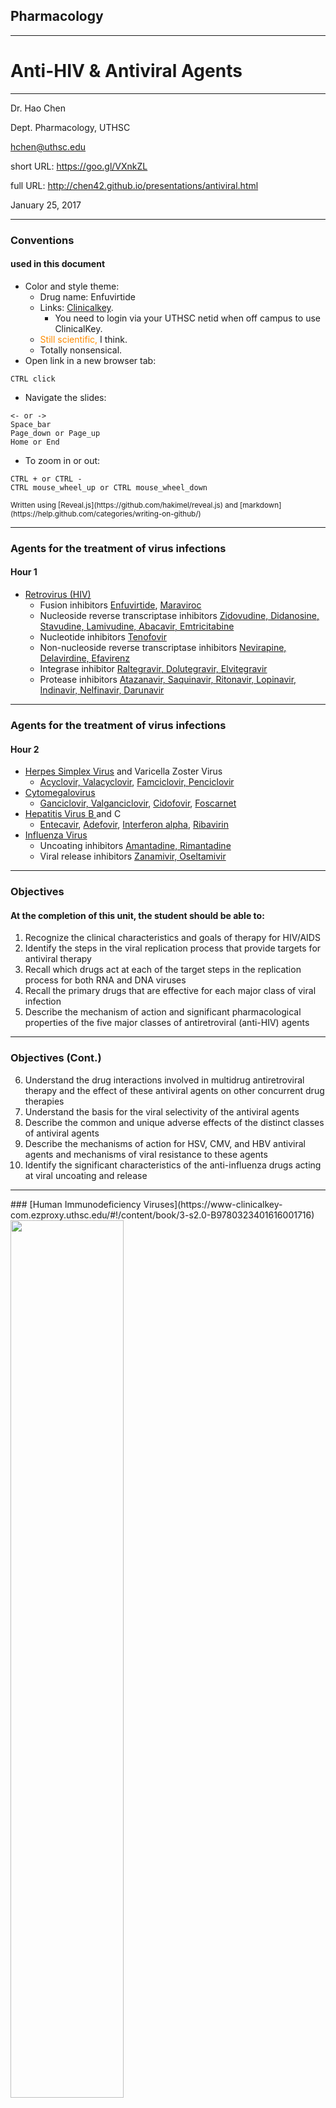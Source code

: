 ## Pharmacology 
----
# Anti-HIV & Antiviral Agents
----

Dr. Hao Chen 

Dept. Pharmacology, UTHSC

hchen@uthsc.edu

short URL: https://goo.gl/VXnkZL

full URL: http://chen42.github.io/presentations/antiviral.html

January 25, 2017

---

### Conventions 
#### used in this document 


* Color and style theme: 
	* Drug name: <span id="drug"> Enfuvirtide</span>
	* Links: [Clinicalkey](https://www-clinicalkey-com.ezproxy.uthsc.edu/#!/). 
		* You need to login via your UTHSC netid when off campus to use ClinicalKey. 
	* <font color="darkorange">Still scientific,</font> I think. 	
	* <span id="mem">Totally nonsensical.</span>
* Open link in a new browser tab:
```
CTRL click
```
* Navigate the slides:
```
<- or -> 
Space_bar 
Page_down or Page_up 
Home or End
```
* To zoom in or out:
``` 
CTRL + or CTRL -
CTRL mouse_wheel_up or CTRL mouse_wheel_down 
```

<small>
Written using [Reveal.js](https://github.com/hakimel/reveal.js) and [markdown](https://help.github.com/categories/writing-on-github/)
</small>


---
### Agents for the treatment of virus infections 
#### Hour 1 
* <a href="#/hiv">Retrovirus (HIV)</a>
	* Fusion inhibitors <span id="drug">[Enfuvirtide](#/Enfuvirtide), [Maraviroc](#/Maraviroc)</span>
	* Nucleoside reverse transcriptase inhibitors <span id="drug">[Zidovudine, Didanosine, Stavudine, Lamivudine, Abacavir, Emtricitabine](#/nrti)</span>
	* Nucleotide inhibitors <span id="drug">[Tenofovir](#/Tenofovir)</span>
	* Non-nucleoside reverse transcriptase inhibitors <span id="drug">[Nevirapine, Delavirdine, Efavirenz](#/nnrti)</span>
	* Integrase inhibitor <span id="drug">[Raltegravir, Dolutegravir, Elvitegravir](#/Integrase) </span>
	* Protease inhibitors <span id="drug">[Atazanavir, Saquinavir, Ritonavir, Lopinavir, Indinavir, Nelfinavir, Darunavir](#/pi) </span> 


---
### Agents for the treatment of virus infections 
#### Hour 2 
* <a href="#/hsv">Herpes Simplex Virus</a> and Varicella Zoster Virus
	* <span id="drug">[Acyclovir, Valacyclovir](#/Acyclovir), [Famciclovir, Penciclovir](#/Penciclovir)</span>
* <a href="#/cmv">Cytomegalovirus</a>
	* <span id="drug">[Ganciclovir, Valganciclovir](#/Ganciclovir), [Cidofovir](#/Cidofovir), [Foscarnet](#/Foscarnet)</span>
* <a href="#/hbv">Hepatitis Virus B </a>and C
	* <span id="drug"> [Entecavir](#/Entecavir), [Adefovir](#/Adefovir), [Interferon alpha](#/Interferon), [Ribavirin](#/Ribavirin)</span>
* <a href="#/flu">Influenza Virus </a>
	* Uncoating inhibitors <span id="drug"> [Amantadine, Rimantadine](#/fluuncoating)</span>
	* Viral release inhibitors <span id="drug"> [Zanamivir, Oseltamivir](#/flurelease)</span>


---
### Objectives

#### At the completion of this unit, the student should be able to:
1. Recognize the clinical characteristics and goals of therapy for HIV/AIDS
2. Identify the steps in the viral replication process that provide targets for antiviral therapy
3. Recall which drugs act at each of the target steps in the replication process for both RNA and DNA viruses
4. Recall the primary drugs that are effective for each major class of viral infection
5. Describe the mechanism of action and significant pharmacological properties of the five major classes of antiretroviral (anti-HIV) agents


---
### Objectives (Cont.)

6. Understand the drug interactions involved in multidrug antiretroviral therapy and the effect of these antiviral agents on other concurrent drug therapies
7. Understand the basis for the viral selectivity of the antiviral agents
8. Describe the common and unique adverse effects of the distinct classes of antiviral agents
9. Describe the mechanisms of action for HSV, CMV, and HBV antiviral agents and mechanisms of viral resistance to these agents 
10. Identify the significant characteristics of the anti-influenza drugs acting at viral uncoating and release


---
<section id="hiv">
### [Human Immunodeficiency Viruses](https://www-clinicalkey-com.ezproxy.uthsc.edu/#!/content/book/3-s2.0-B9780323401616001716)
<img src="./images/antiviral/shutterstock_hiv.png" width=60%>

<div id="greyText">
single, positive strand RNA 
<br>
HIV-1 widely distributed, more pathogenic | HIV-2 restricted to Central and West africa
</div>
---

### [AIDS background](https://www-clinicalkey-com.ezproxy.uthsc.edu/#!/content/book/3-s2.0-B978044306752550003X)
<div id="left50">
1. **Primary infection.** About 90% of patients develop a flu-like illness, which coincides with [seroconversion](https://aidsinfo.nih.gov/education-materials/glossary/648/seroconversion), between 2 and 4 weeks post exposure. Symptoms include, fever, night sweats, sore throat, [lymphadenopathy](https://www-clinicalkey-com.ezproxy.uthsc.edu/#!/content/book/3-s2.0-B978070205035000014X?scrollTo=%23hl0001730), diarrhea. The illness is self-limiting.
<br>
2. **Asymptomatic phase.** Of variable duration, from 2 to 10 years. Patients are clinically well, but infectious.
<br>
3. **Acquired Immunodeficiency Syndrome (AIDS).** Features:
<ul><li>
	* Constitutional disease: 
	<ul><li>
	
		* fever, diarrhea, weight loss, skin rashes.
		</ul><li>
	* Immunodeficiency: 
	<ul><li>
		* increased susceptibility to [opportunistic infections](https://www-clinicalkey-com.ezproxy.uthsc.edu/#!/content/book/3-s2.0-B978141603618010044X?scrollTo=%23hl0002499)	
		</ul><li>
	* Neurological disease:
	<ul><li>
		* [dementia](https://www.ncbi.nlm.nih.gov/pubmed/24938216), [myelopathy](https://www-clinicalkey-com.ezproxy.uthsc.edu/#!/content/book/3-s2.0-B9780323287821004329?scrollTo=%23hl0000547), [peripheral neuropathy](https://www-clinicalkey-com.ezproxy.uthsc.edu/#!/content/book/3-s2.0-B9780323032759100121?scrollTo=%23hl0000789)	
		</ul><li>
	* Rare malignancies:
	<ul><li>
		* [Kaposi sarcoma](https://www.clinicalkey.com/#!/content/book/3-s2.0-B9780323401616001431?scrollTo=%23hl0000286), 
		[oral hairy leukoplakia](https://www.clinicalkey.com/#!/content/book/3-s2.0-B9781455750177003779?scrollTo=%23hl0000151), 
		or [lymphoma](https://www.clinicalkey.com/#!/content/book/3-s2.0-B9781455746965000117?scrollTo=%23hl0001298)	
		</ul></ul>
</div>

<div id="right50">
<img src="./images/antiviral/hiv_untreated.png" width=90%>
</div>

---
### Current [guideline](https://aidsinfo.nih.gov/guidelines/html/1/adult-and-adolescent-treatment-guidelines/0/)

for

#### The Initiation of Antiretroviral Therapy 

Last updated January 28, 2016

* Antiretroviral therapy (ART) is recommended for all HIV-infected individuals, regardless of CD4 T lymphocyte cell count, to reduce the morbidity and mortality associated with HIV infection (AI) and to
 prevent HIV transmission (AI).
* On a case-by-case basis, ART may be deferred because of clinical and/or psychosocial factors, but therapy should be initiated as soon as possible.

<small>Rating of Recommendations: A = Strong; B = Moderate; C = Optional </small>
<small>Rating of Evidence: I = Data from randomized controlled trials;</small>


[HAART - cART - ART](https://www.verywell.com/cart-hiv-combination-antiretroviral-therapy-48921)

---
### HIV Life Cycle 

<iframe width="600" height="400" src="https://www.youtube.com/embed/eS1GODinO8w" frameborder="0" allowfullscreen></iframe>


---
### [HIV Lifecycle](https://en.wikipedia.org/wiki/Discovery_and_development_of_HIV-protease_inhibitors#Life_cycle_of_HIV)
![](./images/antiviral/hiv_replication_narrow.png)
1. *Initiation*: attachment, penetration, uncoating
2. *Replication*: genome synthesis, RNA production, protein synthesis
3. *Release*: assembly, maturation, exit from cell
---

<section id="Enfuvirtide">
### <font color="darkorange">Fu</font>sion inhibitors
[En<font color="darkorange">fu</font>virtide (Fuzeon, T20)](https://www-clinicalkey-com.ezproxy.uthsc.edu/#!/content/drug_monograph/6-s2.0-2752)

<div id="left50"> 
**[Structure](https://www.drugbank.ca/drugs/DB00109)**
<Br>
	Enfuvir<font color="darkorange">tide</font> is a synthetic pep<font color="darkorange">tide</font> with 36 amino acids. 
<p>

**Mechanism of action** <br>
	Binds to [gp41](https://en.wikipedia.org/wiki/Gp41#Function) of the viral envelope; prevents conformational change and impedes the fusion of the viral and host cell membranes. 
</div>

<div id="right50">

![](./images/antiviral/coreceptor.jpg)

</div>	

<div id="full"> 

** Recommendations for use** <br>

Not part of 1st line ART (due to the self-injection method, injection site reaction, and high cost). Reserved as salvage therapy for treatment resistant patients. Prophylasis after occupational HIV exposure. 

</div>

---
### Enfuvirtide 
* [ADME](https://en.wikipedia.org/wiki/ADME)
	* Administered subcutaneously (synthetic peptide)
	* Bound to plasma protein
	* Metabolized by proteolytic hydrolysis
	* T&frac12; = 4 h 
* <a href="#/adverse">Adverse effect</a>
	* Injection-site pain or infection 
	* Pancreatitis
	* Hypersensitivity reaction (rash, fever, peripheral edema, acute respiratory distress, etc.) 
	* Initial report of increased bacterial pneumonia (but no longer significant after adjusting for monitoring duration)
* Resistance 
	* gp41 mutations may develop when drug is given at suboptimal doses as monotherapy; No cross-resistance with other HIV Agents
	* Ineffective for HIV-2


---

<section id="Maraviroc">
### Fusion inhibitors

[Maraviroc (<font color="orange">Sel</font>z<font color="darkred">entry</font>) ](https://www-clinicalkey-com.ezproxy.uthsc.edu/#!/content/drug_monograph/6-s2.0-3567)
<span id="mem">To selectively zap viral entry is a maraculous accompolishment</span>
 

<div id="right50">

![](./images/antiviral/coreceptor.jpg)

</div>	

<div id="left50">
**Mechanism of action** <br>

[Chemokine](https://www.ncbi.nlm.nih.gov/pubmed/7548618) receptor 5 antagonist<br>
Binds to CCR5 co-receptor<br>
Prevents virus from entering the host cell <br>
<p> 
**ADME** <br>
	Oral<br>
	Substrate for both [CYP3A4](https://en.wikipedia.org/wiki/CYP3A4#Function) and [P-glycoprotein](https://en.wikipedia.org/wiki/P-glycoprotein) <br>
	T&frac12;=14~18 h<br>
	Both urine and feces
</div>

---

### Maraviroc (Selzentry)
 
* Indication
	* Treatment of CCR5-tropic HIV-1 (not CXCR4)
	* Coreceptor (i.e. CCR5 vs CXCR4) tropism assay must be performed 
	* In combination for patients failing other antiretroviral drugs
* <a href="#/adverse">Adverse effects</a>
	* Rash
	* Elevated hepatic enzyme, hepatitis 
	* Systemic allergic reaction, cough, fever 
* Drug interactions
	* CYP3A inhibitors or inducers
		* Reduce dosage when <span id="drug"> ritonavir </span> or <span id="drug"> cobicistat </span> is coadministered 
		* Increase dosage with <span id="drug"> efavirenz </span> 

---
<section id="nrti">
### [Nucleoside Reverse Transcriptase Inhibitors (NRTIs)](https://www-clinicalkey-com.ezproxy.uthsc.edu/#!/content/book/3-s2.0-B9781455702824000435?scrollTo=%23hl0000874)

* NRTIs
	* <span id="drug">Zidovudine</span> (Retrovir, azidothymidine [ZVD], Apo-Zidovudine, Novo-AZT)
	* <span id="drug">Stavudine</span> (Zerit, D4T)
	* <span id="drug">Didanosine</span> (Videx, dideoxyinosine, ddI)
	* <span id="drug">Abacavir</span> (Ziagen, ABC)
	* <span id="drug">Lamivudine</span> (Epivir, 3TC)
	* <span id="drug">Emtricitabine</span> (Emtriva, FTC)

---
### mechanism of action - NRTIs 
<iframe width="560" height="315" src="https://www.youtube.com/embed/cC9kyoAo1ac?start=30&list=PLMO1589WRspykVPiy6SgKi3OPKbe9b0El" frameborder="0" allowfullscreen></iframe>

---
### Mechanisms of Action - NRTIs 
* Analogs of naturally occurring nucleosides
* Converted to their active triphosphate metabolites (i.e. a nucleotide) by host cell kinases
* Competitive inhibitor of viral reverse transcriptase
* Cause DNA chain termination 
* Also inhibit host cell DNA polymerase


---
### NRTIs

* [Zidovudine](https://www-clinicalkey-com.ezproxy.uthsc.edu/#!/content/drug_monograph/6-s2.0-653) (ZDV, AZT), [Stavudine](https://www-clinicalkey-com.ezproxy.uthsc.edu/#!/content/drug_monograph/6-s2.0-573) (d4t) 
	* Analogs of pyrimidine nucleoside (T) 
	* Phosphorylated to active triphosphate forms
	* Competes with deoxythymidine triphosphate for incorporation into DNA
* [Didanosine](https://www-clinicalkey-com.ezproxy.uthsc.edu/#!/content/drug_monograph/6-s2.0-186) (ddI) <span id="mem">adenosine</span>
	* Analog of purine nucleosides (A, G)
	* Active 2',3'-dideoxyadenosine 5'-triphosphate (ddATP) competes with cellular deoxyadenosine triphosphate for incorporation into viral DNA
* [Lamivudine ](https://www-clinicalkey-com.ezproxy.uthsc.edu/#!/content/drug_monograph/6-s2.0-339) (3TC), [Emtricitabine](https://www-clinicalkey-com.ezproxy.uthsc.edu/#!/content/drug_monograph/6-s2.0-2465) (FTC)
	* Analogs of pyrimidine nucleoside (C)
* [Abacavir](https://www-clinicalkey-com.ezproxy.uthsc.edu/#!/content/drug_monograph/6-s2.0-2332) (ABC)
	* Analog of purine nucleosides (G) 


---
### Nucleoside Reverse Transcriptase Inhibitors (NRTIs)
* Indications
	* First line treatment of HIV infection as components of ART 
	* Prevent acute infection of susceptible cells
	* Little effect on cells already infected by HIV
	* <span id="drug"> Zidovudine </span> 
		* Only NRTI shown to reduce perinatal HIV transmission
* Resistance
	* Drugs select for different mutations of the reverse transcriptase gene at the level of specific codons 


---
### Pharmacological Properties of NRTIs
* Good oral absorption
* Crosses blood-brain barrier
* Metabolism plays limited role in clearance 
* Excreted unchanged in urine, except:
	* <span id="drug"> Zidovudine </span> is metabolized to glucoronide
	* <span id="drug"> Abacavir </span> metabolized by alcohol dehydrogenase 
	[<span id="mem">Proof</span>](http://www.cellerdelcava.com/Usr/Productos/ImgFicha/49120120918105409.jpg)
	</span>
* <span id="drug"> Didanosine </span> is acid labile
	* Take 1/2 h before or 2 h after meals
	* Choose extended release formulation 
	* Others taken without regard to meals
	

---
<section id="nrtipk">
### Pharmacokinetics of NRTIs

| Parameter | Zidovudine | Lamivudine | Stavudine | Didanosine | Abacavir | Emtricitabine|
|---|---|---|---|---|---|---|
|Oral bioavailability, %| 60 | 80 | 80-90| 40 | > 70 | 75-93 | 
|Effect of meals on AUC| &darr; 24 (high fat) | &mdash; | &mdash; | &darr; 50% (acidity) | &mdash; | &mdash; | 
|Plasma t&frac12; emlim, h| 0.8-1.9 | 5-7 | 1.4 | 1.0 | 0.8-1.5| 10 | 
|Intracellular T&frac12;elim, triphosphate, h| 3-4 | 12 | 3.5 | 8-24 | 3 | 39| 
|Plasma protein binding, %| 20-38 | < 35 | < 5 | < 5 | 50 | < 4|
|Metabolism, %| 60-80 <br> glucuronidation | 20-30 | 80 | 50 <br>(purine metabolism) | > 80 | 9 oxidation <br> 4 glucuronidation|
|Renal excretion, %, parent drug| 15 | 70 | 40 | 20-50 | < 5 | 86|
||

AUC, area under plasma conc.-time curve; T&frac12;elim, half-life of elimination; &darr;, decrease; &mdash;, no effect 

---

### <a href="#/adverse">Adverse Effects</a> of NRTIs
* Common toxicities
	* Rash; Gastrointestinal distress
	* [Lactic acidosis](https://aidsinfo.nih.gov/education-materials/fact-sheets/22/68/hiv-and-lactic-acidosis), [hepatic steatosis](https://www.ncbi.nlm.nih.gov/pubmed/22760655) 
		* higher incidence with <span id="drug"> [stavudine or didanosine](https://www.ncbi.nlm.nih.gov/pubmed/17896969)
	* [Lipodystrophy](https://www.ncbi.nlm.nih.gov/PubMed/10509567): fat loss and/or buildup or both. 
		* Including central obesity, dorsocervical fat enlargement [(buffalo hump)](https://www.clinicalkey.com/#!/content/medline/2-s2.0-9525364), peripheral wasting, accumulation of facial fat, [lipomas](http://www.mayoclinic.org/diseases-conditions/lipoma/basics/definition/con-20024646), breast enlargement, [gynecomastia](http://www.mayoclinic.org/diseases-conditions/gynecomastia/home/ovc-20257576)
		* Most common with <span id="drug"> stavudine </span> and <span id="drug"> zidovudine </span> 

---

### <a href="#/adverse/">Adverse Effects </a>of NRTIs
 
* Unique toxicities
	* <span id="drug">Zidovudine</span>: bone marrow suppression; anemia, neutropenia; myopathy (mt DNA); 
	* <span id="drug">Didanosine</span>: pancreatitis, exacerbates peripheral neuropathy 
	* <span id="drug">Stavudine </span>: pancreatitis, exacerbates peripheral neuropathy
		* avoid co-administration with didanosine or zidovudine 
	* <span id="drug">Abacavir</span>: hypersensitivity reaction due to genetic predisposition (multi-organ autoimmune response, potentially life threatening) 
		* HLA-B\*5701	screening before starting therapy [NEJM](http://www.nejm.org/doi/full/10.1056/NEJMoa0706135#t=article) <span id="mem"> what does the A-B stands for? AB-cacavir</span> 
	* <span id="drug"> Emtricitabine </span>: psychiatric reactions, depression, dizziness, insomnia <span id="mem"> EmtriPSYtabine</span>



---

### Drug Interactions of NRTIs
 
* <span id="drug"> Zidovudine </span> 
	* Avoid co-administration bone marrow suppressive drugs
		* <span id="drug">Ganciclovir, interferon alpha, dapsone, flucytosine, vincristine, vinblastine</span>
	* Antagonism with <span id="drug">Stavudine</span> [PubMed](https://www.ncbi.nlm.nih.gov/pubmed/10882616)
* <span id="drug"> Didanosine </span>
	* Some drugs can augment the neuropathy and pancreatitis 
		* <span id="drug">Ethambutol, isoniazid, vincristine, cis-platin </span>
		* <span id="drug">Stavudine </span>
	* Avoid use of <span id="drug"> didanosine </span> with <span id="drug"> stavudine / tenofovir </span> due to an increased toxicity risk and higher rates of early [virologic failure](https://aidsinfo.nih.gov/education-materials/glossary/879/virologic-failure) | [details](https://aidsinfo.nih.gov/guidelines/html/1/adult-and-adolescent-arv-guidelines/15/virologic-failure)
	* <span id="drug">Ganciclovir </span> increases plasma concentration; monitor for toxicity 
	* <span id="drug">Methadone </span> decreases plasma levels by ~60%; dosage adjustment needed

Note: Z does not like S

---

### Drug Interactions of NRTIs

* <span id="drug"> Stavudine </span> 
	* Augment the neuropathy and pancreatitis with <span id="drug"> didanosine, Bortezomib </span>(myeloma), <span id="drug"> Zalcitabine </span> 
	* <span id="drug"> Zidovudine </span> inhibits the phosphorylation of <span id="drug"> stavudine </span> . For women receiving a stavudine-containing regimen, discontinue stavudine during labor while intravenous zidovudine is being administered.
* <span id="drug"> Abacavir </span> 
	* Ethanol significantly increases plasma levels (alcohol dehydrogenase)
	

---

### NRTIs in brief

* Indications 
	* First line treatment of HIV as part of ART
* Mechanism of action 
	* Inhibit viral reverse transcriptase
* Resistance 
	* Mutations in reverse transcriptase gene
* ADME 
	* Well absorbed by the GI tract; good oral bioavailability
	* Excreted unchanged by the kidney; except
		* <span id="drug"> zidovudine </span> (metabolized into glucoronide)
		* <span id="drug"> Abacavir </span> (metabolized by alcohol dehydrogenase)

---

### NRTIs in brief
* Adverse effects
	* All cause GI distress
	* Lactic acidosis with hepatic steatosis due to mitochondrial toxicity 
* Drug-Drug interactions
	* Can be severe due to synergistic effects on myelosuppression and peripheral neuropathy

---
<section id="Tenofovir">
### Nucleo<font color="darkorange">t</font>ide Reverse Transcriptase Inhibitor

[Teno<font color="darkorange">fovir</font> disoproxil (Viread)](https://www-clinicalkey-com.ezproxy.uthsc.edu/#!/content/drug_monograph/6-s2.0-2477)


* Properties
	* <span id="drug"> Tenofovir disoproxil </span> is a prodrug. It is hydrolyzed to release tenofovir
	* Tenofovir is an analogue of adenosine- <font color="darkorange">5'-monophosphate </font>
	* Requires two intracellular phosphorylation steps for activation
	* Weak inhibitor of mammalian DNA and mt polymerase
	* Included in many <a href="#/recommend"> first-line ART regimens</a>
	* Also indicated for hepatitis B 
* Mechanism of action
	* Inhibits viral reverse transcriptase by chain termination
* Resistance
	* Does not tend to select new mutations [PubMed](https://www.ncbi.nlm.nih.gov/pubmed/23027713)
	* Cross resistance with preexisting <span id="drug"> zidovudine </span> associated mutations
	* Not effected by <span id="drug"> lamivudine-abacavir </span> associated mutations

---
### Tenofovir

* Administration
	* Once daily dosing
	* Increased bioavailability taken with a high fat meal
* Metabolism
	* Substrate of P-glycoprotein 
	* Not substrate for P450
	* T&frac12; = 17 h 
* <a href="#/adverse">Adverse effect </a>
	* Most commonly in clinical trials: nausea, vomiting, diarrhea, [flatulence](https://www-clinicalkey-com.ezproxy.uthsc.edu/#!/content/book/3-s2.0-B9781455770052000676?scrollTo=%23hl0000349), abdominal pain, dyspepsia, and anorexia with weight loss
	* Increases <span id="drug"> didanosine </span> concentration: pancreatitis and neuropathy
	* CNS: depression, anxiety, headache
	* Hepatotoxicity: elevated hepatic enzymes 
	* Exacerbates renal impairment 


---
### tenofovir disoproxil and emtricitabine
#### (Truvada)

* Better than Abacavir-Lamivudine for initial therapy 
	* Extending time to virologic failure and first adverse event 
	* [NEJM Dec 3 2009](https://www.ncbi.nlm.nih.gov/pubmed/?term=19952143)
* Effective as antiretroviral chemoprophylaxis before exposure
	* [NEJM Dec 30 2010](https://www.ncbi.nlm.nih.gov/pubmed/21091279)
* <a href="#/recommend">Recommended for treatment naive patients</a>
---
<section id="nnrti">
### Non Nucleoside Reverse Transcriptase Inhibitors (NNRTIs)

[Delavirdine (Rescriptor)](https://www.clinicalkey.com/#!/content/drug_monograph/6-s2.0-700)
 || [Nevirapine (Viramune)](https://www.clinicalkey.com/#!/content/drug_monograph/6-s2.0-432)
|| [Efavirenz (Sustiva)](https://www.clinicalkey.com/#!/content/drug_monograph/6-s2.0-2244)

* Indications
	* HIV-1 infections
		* Do not have significant activity against HIV-2
* Mechanism of action
	* Bind directly to a hydrophobic pocket of the reverse transcriptase 
	* Induce conformational change in active site and block enzyme activity
	* Do not require intracellular phosphorylation for activity
* Resistance
	* Resistant HIV emerges rapidly when used as monotherapy.
	* Each drug selects for different mutations of the RT gene at the level of specific codons. 

---

### NNRTIs

<iframe width="560" height="315" src="https://www.youtube.com/embed/RUUyd5bE9vQ?start=93&stop=150" frameborder="0" allowfullscreen></iframe>

---

### NNRTIs

* ADME
	* Excellent oral absorption.
	* Highly bound to plasma proteins.
	* Metabolized by the cytochrome P-450 system
		* Drug interactions are significant
	* Excreted through the urines as glucuronide conjugates. 
	* <span id="drug"> Delavirdine </span>: CYP3A4 inhibitor
		* Increases PIs, rifabutin, clarithromycin, methadone and ethinyl estradiol plasma levels
	* <span id="drug"> Efavirenz </span> and <span id="drug"> Nevirapine </span>: CYP3A4 inducer
		* Reduces PIs, rifabutin, clarithromycin, methadone and ethinyl estradiol plasma levels

---

### NNRTIs Pharmacokinetics

|Parameter| DELAVIRDINE | NEVIRAPINE\* | EFAVIRENZ\*| 
|---|---|---|---|
|Oral bioavailability, % | 85 | 90 | 50 | 
|Plasma T&frac12; elim h | 2-11 | 25-30 | 40-50|
|Plasma protein binding, % | 98 | 60 | 99| 
|Metabolism | Hepatic | Hepatic | Hepatic | 
|Renal excretion, parent drug, % | < 3 | < 3 | < 3|
|Autoinduction of metabolism | No | Yes | Yes |
|CYP3A modulation | Inhibitor | Inducer | Inducer 
||
\* values after multible doses. T&frac12; elim, half-life of elimination 


---
### <a href="#/adverse">Adverse effects</a> of NNRTIs

* Common toxicities
	* Maculopapular rashes in the trunk and extremities
* Unique toxicities 
	* <span id="drug"> Nevirapine </span> 
		* Fever, fatigue, headache, drowsiness, nausea
		* Hepatotoxicity 	
			* elevated liver enzymes 
			* fulminant cholestatic hepatitis, hepatic necrosis, and hepatic failure
	* <span id="drug"> Efavirenz </span> 
		* Penetrate the blood brain barrier 
		* Neuropsychiatric (headache, dizziness, abnormal dreams, psychosis, suicidal ideation)
		* Teratogenic in nonhuman primates ([Pregnancy Category D](https://en.wikipedia.org/wiki/Pregnancy_category))
		* Hepatotoxicity 
 
---
### NNRTIs in brief

* Indications
	* Treatment of HIV infection as part of combination therapy
	* Not effective against HIV-2
* Mechanism of action 
	* Inhibit viral reverse transcriptase
* Resistance
	* Mutations in viral reverse transcriptase
* ADME
	* Well absorbed by the GI tract
	* Good oral bioavailability
	* Metabolized in the liver 	
	* Excreted in the urine as glucoronidated metabolites
* Adverse effects
	* All NNRTIs cause rash

---
<section id="Integrase">
### In<font color="darkorange">te</font>grase Inhibitor

[Ral<font color="darkorange">te</font>gravir (Isentress)](https://www-clinicalkey-com.ezproxy.uthsc.edu/#!/content/drug_monograph/6-s2.0-3572) || [Dolu<font color="darkorange">te</font>gravir (Tivicay)](https://www-clinicalkey-com.ezproxy.uthsc.edu/#!/content/drug_monograph/6-s2.0-3823) || [Elvi<font color="darkorange">te</font>gravir (Vitekta)](https://www-clinicalkey-com.ezproxy.uthsc.edu/#!/content/drug_monograph/6-s2.0-3928)

<div id="right20">
![](./images/antiviral/hiv_integration.png)
</div>
<div id="left80">
**Mechanism of action**<br>
	Inhibits HIV-1 integrase enzyme <br>
	Prevents insertion of viral DNA into host genome <p>
**ADME**<br>
	Oral <br>
	Glucuronidation and by CYP3A<br>
	<span id="drug"> Elvitegravir </span> is mainly metabolized by CYP3A4 <br>
	Eliminated in both feces and urine <p>
**Resistance**<br>
	<span id="drug"> Dolutegravir </span> has less resistance overlap with <span id="drug"> Raltegravir </span> than does <span id="drug"> elvitegravir </span> . 
</div>
---
### Integrase Inhibitor 

* Indication
	* <a href="#/recommend">Recommended</a> for naive patients as part of combination ART 
* Adverse effects
	* Diarrhea, nausea, headache, and fever
	* Hypersensitivity to <span id="drug"> Dolutegravir </span> include serious rash, blisters/peeling of skin, hepatitis, facial edema, angioedema, difficulty breathing, or eosinophilia.
* Drug interactions
	* Not inducer, inhibitor or substrate of CYP3A4 (exeption: <span id="drug"> Elvitegravir </span> )
	* Metabolized by UDP glucuronosyltransferase (UGT)
	* <span id="drug"> Rifampin </span> (antibiotic) induces UGT, thus requires higher <span id="drug"> Raltegravir / Dolutegravir </span> dose

---

<section id="tepk">
### Pharmacokinetics of Integrase Inhibitors

|Parameter| Raltegravir | Dolutegravir | Elvitegravir | 
|---|---|---|---|
|Oral bioavailability, % | unknown | unknown | unknown | 
|Effect of food on AUC, % | &uarr; 46-200 | &uarr; 33-66| &uarr; 34-87 | 
|Plasma T&frac12; elim h | 9 | 14 | 8.7 |
|Plasma protein binding, % | 83 | 98.9 | 98-99 | 
|Metabolism | Glucuron| Glucoron, CYP3A4 | **CYP3A**, Glururon | 
|Renal excretion, parent drug, % | 32 | 31 | 6.7 |
||

 T&frac12; elim, half-life of elimination 




---

<section id="pi">
### Protease Inhibitors, PIs
<div id="left50">
[Ataza<u>navir</u> (Reyataz)](https://www.clinicalkey.com/#!/content/drug_monograph/6-s2.0-2795)
<br>
[Indi<u>navir</u> (Crixivan)](https://www-clinicalkey-com.ezproxy.uthsc.edu/#!/content/book/3-s2.0-B9780323401616001303?scrollTo=%23hl0001350)
<br>
[Nelfi<u>navir</u> (Viracept)](https://www.clinicalkey.com/#!/content/drug_monograph/6-s2.0-764)
<br>
[Saqui<u>navir</u> (Fortovase)](https://www.clinicalkey.com/#!/content/drug_monograph/6-s2.0-556)
<br>
[Fosampre<u>navir</u> (Lexiva)](https://www-clinicalkey-com.ezproxy.uthsc.edu/#!/content/book/3-s2.0-B9780323401616001303?scrollTo=%23hl0001368)
<br>
[Rito<u>navir</u> (Norvir)](https://www.clinicalkey.com/#!/content/drug_monograph/6-s2.0-551)
<br>
[Daru<u>navir</u> (Prezista)](https://www-clinicalkey-com.ezproxy.uthsc.edu/#!/content/drug_monograph/6-s2.0-3515)

<br>
PIs can be peptidomimetic (structural similarities to the cleavage site of HIV polyproteins) or not (<span id="drug"> nelfinavir </span> ).
</div>

<div id="right50">
<iframe width="560" height="315" src="https://www.youtube.com/embed/MK2r8J7SCSg?start=20&amp;stop=60" frameborder="0" allowfullscreen></iframe>
</div>


---
### Protease Inhibitors
* Indications
	* Treatment of HIV as part of combination therapy
	* Most effective ART available
	* Effective in both acutely and chronic HIV-1 infected cells
	* Effective in monocytes and macrophages 
		* Not affected by RT inhibitors
	* Early stages of HIV-1 replication cycle not affected
* Mechanism of Action
	* Selective, competitive inhibitors of HIV proteases
	* Bind reversibly to protease active site
	* Prevent cleavage of polyprotein and block viral maturation
* Resistance
	* Each drug selects for different mutations in protease gene at level of specific codons
 
---
### Protease inhibitors

* ADME
	* Oral absorption varies
	* Bind extensively to plasma proteins
	* Renal excretion is minimal
		* No adjustments needed for renal dysfunctions
	* Metabolized by cytochrome P-450 system
		* Concurrent use of potent P-450 inducer (e.g. <span id="drug"> rifampin </span> ) leads to decreased PI concentration
	* Potent inhibitors of CYP3A4
		* <span id="drug"> Ritonavir </span> used to increase (i.e. "boost") plasma concentration of other PIs except <span id="drug"> nelfinavir </span> (CYP2C19) 
		* Toxic adverse effects related to drug accumulation due to PI-mediated inhibition of hepatic P450 system
		 

---
### protease inhibitors 
#### Pharmacokinetics
|Parameter| Amprenavir | Indinavir | Nelfinavir | Ritonavir | Saquinavir | Lopinavir| Darunavir| 
|---|---|---|---|---|---|---|
|Oral bioavailability, % | 35-90 | 60-65 | 20-80|65-70|12|?| 80&dagger;| 
|Effect of meal on AUC|&darr; 21%<br> high fat | &darr; 77% <br>high fat| &uarr; 200-300% | &uarr; 15% <br>capsule | &uarr; 600% | &uarr; 130% high fat| &uarr; 40%|
|Plasma T&frac12;elim, h| 7-11 |1.5-2| 3.5-5|3-5|7-12|6-8| 7-15| 
|Plasma protein binding, %| 90|60|98|98-99| 98|98-99| 95|
|Metabolism|CYP3A4|CYP3A4| CYP3A4 <br> CYP2C19| CYP3A4| CYP3A4| CYP3A4| CYP3A4|
|Autoinduction of metabolism|No |No|Yes|Yes|No|Yes| No| 
|Renal Excreted, % parent drug| < 3 | 11 | 1-2|3.5 |< 3|< 3| 14 |
|Inhibition of CYP3A4|++|++|++|++++|+|+++| ++ |
||

Abbreviation: AUC, area under plasma concentration-time curve; T&frac12;elim, half-life of elimination; &uarr;, increase; &darr; decrease;
<span id="drug"> Saquinavir </span> data refer to soft-gel capsule formulation. 
<span id="drug"> Lopinavir</span> refers to coformulation with <span id="drug"> ritonavir </span> 
<br> &dagger; Coadministered with <span id="drug"> ritonavir </span> 

---

### Protease inhibitors
#### Drug interactions 

* <span id="drug"> Carbamazepine</span> 
	* (treat epilepsy) lower <span id="drug"> indinavir </span> AUC and potentially other PIs
* <span id="drug"> Ketoconazole </span> 
	* (antifugal) upregulates PIs AUC
* <span id="drug"> Sildenafil </span> 
	* (vasodilator) AUC augmented by PIs
* <span id="drug"> Methadone </span>
	* (addiction treatment) AUC reduced by <span id="drug"> ritonavir / lopinavir </span> 
* Oral contraceptive AUC reduced by PIs
	* <span id="drug"> Indinavir </span> is exception


---

### Protease inhibitors
#### Common <a href="#/adverse">Adverse Effects</a>
* Hyperlipidemia 
	* May be more dramatic with <span id="drug"> ritonavir </span> due to interference in lipid metabolism. 
* [Lipodystrophy](https://www.ncbi.nlm.nih.gov/PubMed/9652687)
	* Including central obesity, dorsocervical fat enlargement [(buffalo hump)](https://www.clinicalkey.com/#!/content/medline/2-s2.0-9525364), peripheral wasting, accumulation of facial fat, [lipomas](http://www.mayoclinic.org/diseases-conditions/lipoma/basics/definition/con-20024646), breast enlargement, [gynecomastia](http://www.mayoclinic.org/diseases-conditions/gynecomastia/home/ovc-20257576)
* Insulin resistance and diabetes
* Elevated liver function
* Possible increased bleeding risk in [hemophilics](https://www-clinicalkey-com.ezproxy.uthsc.edu/#!/content/medical_topic/21-s2.0-1014697)

---

### Protease inhibitors
#### Specific Adverse Effects 
* Ritonavir 
	* Hepatotoxicity at high doses
* Indinavir
	* [Nephrolithiasis/urolithiasis](https://www-clinicalkey-com.ezproxy.uthsc.edu/#!/content/book/3-s2.0-B9780323280488008241): patients should drink 2 liters/day
	* [Alopecia](https://www-clinicalkey-com.ezproxy.uthsc.edu/#!/content/medical_topic/21-s2.0-1014848) 
* Atazanavir
	* Hyperbilirubinemia due to inhibition of UDP glucoronosyl transferase 
		* An enzyme that catalyzes bilirubin conjugation 
		* Jaundice developed in 11% patients during clinical trials

---
<section id="Darunavir">
### Darunavir

* Achieves faster virologic response than control PIs. [PubMed](https://www.ncbi.nlm.nih.gov/pubmed/21692667) 
* Can be used to treat patients resist to other PIs. 
	* <span id="drug"> darunavir </span> displays a < 10-fold decreased susceptibility against 90% of HIV-1 isolates resistant to <span id="drug"> amprenavir, atazanavir, indinavir, lopinavir, nelfinavir, ritonavir, saquinavir, </span> and/or <span id="drug"> tipranavir </span> . 	
* Must be used in combination in an antiviral regimen.
	* Requires an enhancer (i.e. low does <span id="drug"> ritonavir </span> or [cobicistat](https://www.ncbi.nlm.nih.gov/pubmed/26566368) )
* <a href="#/recommend">Recommended</a> for treatment-naive patients
---

### Protease Inhibitors 
#### in brief

* Indications
	* Treatment of HIV infection as part of combination therapy
* Mechanism of action 
	* Inhibition of HIV protease
* Resistance
	* Mutations of the protease gene 
		*	<span id="drug"> Indinavir, ritonavir </span> and <span id="drug"> lopinavir </span> acquire more mutations than other PIs
* ADME
	* Poor systemic bioavailability (need 'boost')
	* All PIs metabolized in liver by P450 enzymes
* Adverse effects
	* GI distress, diarrhea and vomiting
	* Increase bleeding hemophilia A or B
	* Hyperglycemia, insulin resistance and hyperlipidemia
	* Fat wasting, reaccumulation, and redistribution -- lipodystropy
* Drug interactions
	* Can be severe due to effects on P450 enzymes

---

### Antiretroviral Drug Selectivity

* NRTIs
	* Once phosphorylated by cellular kinases have greater affinity for viral reverse transcriptase than for cellular DNA polymerases.
* NNRTIs
	* Do not undergo phosphorylation
	* Have greater affinity for viral reverse transcriptase than for cellular DNA polymerases
* PIs
	* Greater affinity for HIV aspartyl protease than for human protease.

---
<section id="recommend">
### [Current Recommendations](https://aidsinfo.nih.gov/guidelines)
#### treatment-naive patients

* Integrase inhibitor-based regimens 	
	* <span id="drug"> Dolutegravir / abacavir / lamivudine </span> only for HLA-B\*5701 negative patients 
	* <span id="drug"> Dolutegravir, emtricitabine </span> and 
		* <span id="drug"> tenofovir disoproxil fumarate  </span>  or  <span id="drug"> tenofovir alafenamide </span> 
	* <span id="drug"> Elvitegravir / [cobicistat](https://www-clinicalkey-com.ezproxy.uthsc.edu/#!/content/drug_monograph/6-s2.0-3929) / emtricitabine  </span>  and  <a href="#/tepk">  <small>Why cobicistat?</small></a>
		* <span id="drug"> tenofovir alafenamide  </span> or   <span id="drug">  tenofovir disoproxil fumarate  </span> 
	* <span id="drug"> Raltegravir / emtricitabine  </span> and 
		* <span id="drug"> tenofovir disoproxil fumarate </span> or  <span id="drug"> tenofovir alafenamide </span> 
* Protease Inhibitor-Based Regimens
	* <span id="drug"> Darunavir / ritonavir / Emtricitabine </span> and
		* <span id="drug"> tenofovir disoproxil fumarate </span> or  <span id="drug"> tenofovir alafenamide  </span> 

---

#### Agents to treat HSV, VZV and CMV

|Virus| Disease| 
|---|---|
|[Herpes simplex virus](https://www-clinicalkey-com.ezproxy.uthsc.edu/#!/content/book/3-s2.0-B9780323401616001388) | herpes genitalis | 
|| herpes labialis | 
|| herpetic keratoconjunctivitis |
|| herpetic encephalitis|
|[Varicella-zoster virus](https://www-clinicalkey-com.ezproxy.uthsc.edu/#!/content/book/3-s2.0-B9781455775668002532) | chickenpox (varicella)|
|| shingles (herpes zostr)|
|[Cytomegalovirus](https://www-clinicalkey-com.ezproxy.uthsc.edu/#!/content/book/3-s2.0-B9780323401616001406) | retinitis &dagger;| 
|| esophagitis &dagger;| 
||
&dagger; most often in immunocompromised (e.g. AIDS) patients.

---

<section id="hsv">

### Herpes Simplex virus

<img src="./images/antiviral/shutterstock_hsv.png" width=60%>

<div id="greyText">
Double stranded DNA virus
</div>

---

[Life cycle](https://www-clinicalkey-com.ezproxy.uthsc.edu/#!/content/book/3-s2.0-B9780323401616001388?scrollTo=%23s0010) of HSV

<img src="./images/antiviral/dna_virus.png" width=70%>


---
### Nucleoside Analogs

<div id="left50">

<ul>
<li><span id="drug">Acyclovir</span> (Zovirax)
<li><span id="drug">Valacyclovir</span> (Valtrex)
<li><span id="drug">Penciclovir</span> (Denavir)
<li><span id="drug">Famciclovir</span> (Famvir)
<li><span id="drug">Ganciclovir</span> (Cytovene)
<li><span id="drug">Valganciclovir</span> (Valcyte)
<hr>
<li><span id="drug">Cidofovir</span> (Vistide)
<li><span id="drug">Foscarnet</span> (Foscavir)
</ul>
</div>

<div id="right50">
<ul>
<li> Mechanism of action 
<ul><li> Inactivation of viral DNA polymerase through direct binding and competition for dNTPs.
<li> Inducing viral DNA chain termination 
</ul>
</div>


---


#### Mechanisms of Acitvation of Nucleoside Analogs

<img src="./images/antiviral/nucleoside_activation.png" width=40%>

---

### Nucleoside analogues

* Drug selectivity:
	* The virus in infected cells activates the drug to an active form
		* Uninfected cell does not activate drug.
	* Preferential affinity of acyclovir triphosphate for viral DNA polymerase rather than cellular enzyme. 
* Resistance: 
	* Mutated viral DNA polymerase 
	* Absence of viral thymidine kinase (TK) 
	* Altered viral TK substrate specificity

---
<section id="Acyclovir">
### Acyclovir 
#### [Valacyclovir](https://www-clinicalkey-com.ezproxy.uthsc.edu/#!/content/drug_monograph/6-s2.0-636) (L-valyl ester prodrug of acyclovir)
	

* Mechanism of action 
	* <span id="drug"> acyclovir </span> is phosphorylated intracellularly by viral thymidine kinases (TK), then by cellular kinases to the triphosphate state, which terminates DNA replication when incorported into the viral DNA. 
	* Only effective against actively replicating virus. Does not eliminate the viral genome. 
* ADME
	* <span id="drug"> acyclovir </span> has low <a href="#/hsvpk">oral bioavailability</a> (10-20%). (i.v. or topical) 
	* <span id="drug"> Valacyclovir </span> is hydrolyzed to acyclovir in intestine or liver. Increase bioavailability (3.3 - 5 X) 
	* T&frac12;= 2.5-3.3 h 
* Indication
	* HSV keratitis, herpes labialis, genital herpes, HSV encephalitis
	* VZV 
	* CMV-positive bone marrow transplant recipients
	* 'off-label' use for HIV [PubMed](https://www.ncbi.nlm.nih.gov/pubmed/23542637) 
* Adverse effects
	* Headache, nausea, diarrhea
	* Following high IV dose
		* Reversible renal dysfunction (crystalline nephropathy)
		* Neurologic toxicity (tremors, delirium, seizures)
---
<section id="Penciclovir">

### Penciclovir
#### [Famciclovir](https://www-clinicalkey-com.ezproxy.uthsc.edu/#!/content/drug_monograph/6-s2.0-240) (diacetyl ester prodrug)


* ADME
	* <span id="drug"> Penciclovir </span> is for topical application only.
	* <span id="drug"> Famciclovir </span> is oral, has longer intracellular <a href="#/hsvpk">half-life</a> than <span id="drug"> Acyclovir </span>, but with lower affinity for the viral enzyme 
	* Not a CYP450 substrate
* Mechanism of action 
	* Selective substrate of HSV VZV thymidine kinase
	* Competitive inhibition of viral DNA polymerase
* Indications
	* Oral alternative to Acyclovir
	* Infection of HSV, VZV.  
* Adverse effects
	* Well tolerated
	* Headaches, nausea, diarrhea

---
<section id="cmv">
### Cytomegalovirus

<img src="./images/antiviral/cmv.jpg" width=60%>

<div id="greyText">
Double stranded DNA virus
</div>

---
<section id="Ganciclovir">
### Ganciclovir
#### [Valganciclovir](https://www-clinicalkey-com.ezproxy.uthsc.edu/#!/content/drug_monograph/6-s2.0-2584) (L-valyl ester prodrug)


* ADME
	* <span id="drug"> Valganciclovir </span> is hydrolyzed by esterases following oral administration to <span id="drug"> ganciclovir </span> 
* Indications
	* CMV retinitis in AIDS patients
		* Activity 100 x greater than <span id="drug"> Acyclovir </span> 
	* CMV prophylaxis - oral
* <a href="#/adverse">Adverse effects</a>
	* Bone marrow suppression, neutropenia, anemia, 
* Drug Interactions
	* Increase the concentration of <span id="drug"> didanosine </span> 

---

<section id="Cidofovir">
### [Cido<font color="darkorange">fovir</font>](https://www-clinicalkey-com.ezproxy.uthsc.edu/#!/content/drug_monograph/6-s2.0-125)

* Mechanism of action 
	* Cytidine nucleo<font color="darkorange">t</font>ide analog
	* Not phosphorylated by viral TK
	* Inhibits herpervirus DNA polymerase >> human DNA polymerase
* ADME	
	* <a href="#/hsvpk">Once weekly </a> dosing
* Indications
	* <span id="drug"> Ganciclovir, foscarnet, </span> and <span id="drug"> acyclovir </span> -resistant CMV strains	
	* <span id="drug"> cidofovir </span> i.v. delays progression of CMV retinitis in HIV+ patients
* <a href="#/adverse"> Adverse effects</a>
	* Nephrotoxicity, neutropeina, ocular hypotony, alopecia
	* Potential human carcinogen
	

---
<section id="Foscarnet">
### [<font color="darkorange">Fos</font>carnet (Foscavir)](https://www-clinicalkey-com.ezproxy.uthsc.edu/#!/content/drug_monograph/6-s2.0-267)
#### Non-nucleoside Anti-HSV Agent

* Mechanism of Action
	* Inorganic pyro<font color="darkorange">phos</font>phate analog
	* Inhibits HSV DNA polymerase and HIV-1 RT
	* Binds to pyrophosphate binding site of polymerase
	* Inhibits cleavage of pyrophosphate from deoxyribonucleotide triphosphate (dNTP)
	* Blocks viral DNA synthesis
* Indications
	* Nucleoside-resistant HSV, VZV, and CMV infections
	* Effective in CMV retinitis, and acyclovir and ganciclovir-resistant strains of HSV and VZV
	* Has been used as [salvage therapy](https://www.ncbi.nlm.nih.gov/PubMed/16964823) for multi-drug resistant HIV
* <a href="#/adverse">Adverse effects</a>
	* Renal failure or dysfunction 
	* Seizure, depression, confusion, and anxiety ([high CSF/plasma ratio](#/hsvpk))
	* Bone marrow suppression
	* Nausea, vomiting, and fatigue


---

<section id="hsvpk">
### Phamacokinetics of antiherpesvirus Agents

|Parameter|Acyclovir |Famciclovir| Ganciclovir| Cidofovir | Foscarnet|
|---|---|---|---|---|---|
|Oral bioavailability| 10-20% | 65-77% | < 10% | 2-22% | 9-17%| 
|Effect of meal on AUC| &mdash; | &mdash; | &uarr; 22% High fat | &mdash; | Uncertain |
|Plasam T&frac12;elim h| 2.5-3 | 2-3 | 2-4 | 2-3 | 4-8 (initial)|
|Intracellular T&frac12; of triphosphate h| 1 | 7-20 | > 24 | 17-56 | Not applicable | 
|CSF/plasma ratio| 0.5 | Uncertain | 0.2-0.7 | Uncertain | 0.7| 
|Protein binding| 9-34% | < 20% | 1-2%| < 6%| 15%|
|Metabolism | 15% | 5% | Negligible | Negligible |Negligible|
|Renal excretion (parent drug) | 60-90% | 70% | > 90% | > 90% | > 80%| 
|Dose adjustment | CrCl < 50 (IV) <br> CrCl < 25 (PO)| CrCl < 60| CrCl < 80| Scr > 1.5mg/dl <br> CrCl < 55| CrCl < 58-67|
||
AUC, area under curve; T&frac12;, half-life of elimination: CrCL, creatinine clearance (ml/min), Scr, serum creatinine; CSF, cerebrospinal fluid

---

### Inhibitors of Viral DNA Replication 
#### in Brief
* Indications
	* HSV, CMV, and VZV infections 
* Mechanism of action
	* Inhibit viral DNA polymerases
* Resistance
	* Mutations of the viral polymerase gene
	* Deficiency of viral tyrosine kinase 
* ADME
	* Bioavailability varies. 
	* Renal excretion of unmetabolized parent drug through glomerular filtration -- Adjust dose
* <a href="#/adverse">Adverse effects</a>
	* Generally well tolerated
	* Ganciclovir -- myelosuppressant and has teratogenic potential
	* Cidofovir and Foscarnet -- nephrotoxic

---
<section id="hbv">
### Hepatitis B Virus

<img src="./images/antiviral/shutterstock_hbv.png" width=50%>

<div id="greyText">
Partially double-stranded DNA virus
</div>

---

[HBV life cycle](https://www-clinicalkey-com.ezproxy.uthsc.edu/#!/content/book/3-s2.0-B9780323401616001480?scrollTo=%23hl0000906)

<iframe width="560" height="315" src="https://www.youtube.com/embed/sVpiXaEMs7I?start=178" frameborder="0" allowfullscreen></iframe>

---

### Anti-Hepatitis Agents

* <span id="drug">Entecavir</span> (Baraclude)
* <span id="drug">Adefovir</span> (Hepsera)
* <span id="drug">Tenofovir</span> (Viread)
* <span id="drug">Ribavirin</span> (Virazole)
* <span id="drug">Interferon alfa-2a</span> (Roferon) and -2b (Intron A)
* <span id="drug">Peginterferon alfa-2a</span> (Pegasys) and alfa-2b (PegIntron)

---
<section id="Entecavir">
### [Entecavir](https://www-clinicalkey-com.ezproxy.uthsc.edu/#!/content/drug_monograph/6-s2.0-3427) (Baraclude)

* Mechanism of action 
	* Nucleoside analog of <b>G</b>uanosine
	* Inhibits all 3 activities of HBV polymerase
		* Base priming ([GAA](https://youtu.be/sVpiXaEMs7I?t=6m12s)) [PubMed](https://www.ncbi.nlm.nih.gov/pmc/articles/PMC4399241/) <span id="mem">first base, wow, really high TEC</span> 
		* Reverse transcription
		* DNA synthesis of positive strand
* Indication 
	* Effective in treatment naive HBV patients
	* Equally active against <span id="drug"> lamivudine</span>-resistant HBV
	* Weak activity against HIV but not clinically relevant

---

### Entecavir

* ADME
	* Oral bioavailability is 37-80%
	* Tablets and liquid form are interchangeable
	* Absorption is affected by food (decreased <40%)
		* Take on empty stomach (2 hrs before or 2 hrs after meal)
	* Not metabolized - not substrate for CYP450
		* No dosage alteration for hepatic impairment
	* Excreted by kidneys (both glomerular filtration and tubular secretion)
		* With CrCl < 50 ml/min, dose should be modified
		* Co-administration with other drugs that reduce renal function, may increase conc of <span id="drug"> entecavir </span> or other drug

---
### Entecavir

* Adverse effects
	* Generally well tolerated
	* HBV exacerbation upon discontinuation of treatment
	* Elevation of hepatic enzymes may occur, lactic acidosis 
		* Monitor hepatic function for several months and re-initiate therapy if warranted
	* Most commonly reported: headache, fatigue, dizziness
---
<section id="Adefovir">
### [Ade<font color="darkorange">fovir</font>](https://www-clinicalkey-com.ezproxy.uthsc.edu/#!/content/drug_monograph/6-s2.0-2233)(Hepsera)

* Mechanism of action 
	* Nucleo<font color="darkorange">t</font>ide analog of deoxy<font color="darkorange">ade</font>nosine monophosphate
	* Following formation of the diphosphate by cellular kinases, it inhibits HBV DNA polymerase
	* ~10-fold more active for viral DNA polymerase than for the human DNA polymerase
	* No cross resistance of <span id="drug"> lamivudine</span>-resistant HBV strains
* ADME
	* Oral bioavailability (60%), unaffected by meals
	* Very low protein binding, <4%
	* Renal excretion -- adjust dose with renal function impairment

---

### Adefovir 

* <a href="#/adverse">Adverse Effects</a>
	* Exacerbations of hepatitis after discontinuation of treatment 
	* Nephrotoxicity 
	* Lactic acidosis/severe hepatomegaly with steatosis
* Drug Interactions
	* The combination of adefovir with <span id="drug"> lamivudine </span> showed additive anti-HBV activity
	* Increased AUC when co-administered with <span id="drug"> ibuprofen </span> 
		* Increase in bioavailability

---
<section id="Ribavirin">

### [Ribavirin](https://www-clinicalkey-com.ezproxy.uthsc.edu/#!/content/drug_monograph/6-s2.0-542)
(Copegus | Moderiba | Rebetol | RibaPak | RibaTab | Ribasphere | Virazole)

* Mechanism of action 
	* Nucleoside analog of guanosine
	* May related to increased mutation of viral DNA and leads to "error catastrophe"
	* Interference with synthesis of GTP
	* Increase production of cytokine
* ADME
	* Oral bioavailability increased with fatty meals, decreased with antacids
	* <span id="drug"> Ribavirin </span> triphosphate concentrates in RBC
	* Renal clearance decreased with CrCl <30

---

### Ribavirin
* Indication 
	* Treat <u>Hepatitis C</u> in combination with <span id="drug"> peginterferon alpha </span>  <span id="mem">  [RIBA for HCV](https://www.verywell.com/riba-recombinant-immunoblot-assay-1760033), coindicence?</span>
		* Weight based doesing results in a higher sustained virologic response 
	* <u>Respiratory syncytial virus</u>: aerosolized form 
	* <u>Hantaan virus</u>: intravenous 
* Adverse effects
	* Dose dependent hemolytic anemia (10-20% of patients) with systemic use
		* Extravascular hemolysis
	* Bone morrow suppression
	* Psychiatric effects: depression, insomnia, anxiety.
	* Pyrexia (fever)
	* Aerosolized form well tolerated
		* Possible mild conjunctival irritation
		* Reversible deterioration in pulmonary function
	* Teratogenic in animals

---
### Tenofovir disoproxil fumarate

* Mechanism of action
	* A nucleotide analog of adenosine monophosphate
	* First nucleotide reverse transcriptase inhibitor
	* Approved for use in combination with other anti-HIV agents
	* Inhibits viral reverse transcriptase
* Resistance
	* Thymidine analogue mutations
		* Cross resistance with preexisting <span id="drug"> zidovudine</span>-associated mutations
	* Not effected by <span id="drug"> lamivudine-abacavir </span> associated mutationse
---
### Tenofovir
* Administration
	* Once daily dosing
	* Increased bioavailability taken with a meal
* Metabolism
	* Not substrate for P450
	* No adverse drug interactions with other p450 substrate drugs
* Adverse effect: 
	* Most commonly (>3%) in clinical trials: nausea, diarrhea, asthenia, headache, vomiting, flatulence, abdominal pain, and anorexia. 
	* Increase in liver enzymes
	* watch for hepatitis flare if discontinued in patients with chronic HBV infection.
---
### Common to all the nucleoside analogs

<span id="drug">Entecavir </span> <span id="drug">Adefovir </span> <span id="drug">Tenofovir </span> <span id="drug">Telbivudine </span>

* Lactic acidosis and severe hepatomegaly with steatosis is a more common adverse effect of the nucleoside analogs in the treatment of HIV, where they are always used in combination therapy, but these effects are much <u>less</u> likely to occur with monotherapy for treatment of hepatitis B. 

* Severe acute exacerbations of hepatitis B have been reported in patients who have stopped taking the drug.

---
### Immunoregulators

* [Interferons](https://www.clinicalkey.com/#!/content/book/3-s2.0-B9780323080583000137?scrollTo=%23hl0000129) (IFNs)
	* Potent cytokines that posses antiviral, antiproliferation (antineoplastic) and immunomodulating actions
		* Activates ribonucleases to degrade viral RNA
		* Inhibition of viral replication
		* Blocks protein synthesis &mdash; inhibits translation initiation complex
	* Three major classes of human IFNs

|Interferon|Type| Receptor|
|---|---|---|--|
|&alpha;|Type I | IFNAR &dagger;|
|&beta;| Type I | IFNAR|
|&gamma;|Type II| IFNGR &Dagger;|
||
<small>
 &dagger; composed of two subunits IFNAR1 and IFNAR2. &Dagger; composed of two subunits IFNAR1 and IFNAR2
 </small>
---


### Interferons 
#### Antiviral effect 

* Type I has more potent antiviral effect. It can be produced in almost any cell type when it is infected with a virus. It is triggered by molecular patterns of characteristic of viral but not host components (e.g. viral 5'-triphosphorylated ssRNA and dsRNA). 
	* dsRNA is produced by positive-strand RNA viruses and DNA viruses, but not detectable by negative-strand RNA Viruses [PubMed](https://www.ncbi.nlm.nih.gov/pmc/articles/PMC1472073/)

* Interferon alpha is generally active against the following viruses <i> in vitro</i>: 
	* <span style="font-weight:normal; font-size: 0.8em"> adenovirus; coronavirus; encephalomyocarditis virus; hepatitis B virus; hepatitis C virus (HCV); hepatitis D virus; herpes simplex virus type 1; herpes simplex virus type 2; human immunodeficiency virus (HIV); papillomavirus; poliovirus; rhinovirus; vaccinia virus; varicella-zoster virus; vesicular stomatitis virus; human T-lymphotropic virus type I (HTLV-I).
</span>


---

<section id="Interferon">
### [Interferon alpha-2a](https://www.clinicalkey.com/#!/content/drug_monograph/6-s2.0-2508) 
### [peginterferon alpha-2a](https://www.clinicalkey.com/#!/content/drug_monograph/6-s2.0-2634)

* Indications
	* Chronic HBV, HPV and HH-V8 (Kaposi sarcoma)
	* HCV 
		* <span id="drug"> peginterferon </span> in combination with <span id="drug"> Ribavirin </span>
	* Hairy cell leukemia 
* ADME
	* Administered i.m. or s.c.
	* High bioavailability
	* Proteolytic degradation in the Kidney is the main site of metabolism
	* Eliminated in the urine ( IFN-&alpha;2 T&frac12; = 5.1 h)
	* Peginterferon has much longer T&frac12; ( 80 h) 
		* IFN-&alpha;2a is no longer produced in the USA

<small>
 \* PEG = bis-monomethoxy polyethylene glycol 
 </small>
---

### Interferon alpha-2
* <a href="#/adverse">Adverse effects</a>
	* Flu-like syndrome: nausea, vomiting, anorexia
	* Bone marrow suppression (95% patients)
	* Psychiatric effects: depression, homicidal and suicidal ideation
	* Injection site reaction
	* Should not be administered during pregnancy
* Drug interactions
	* Increases in the level of many drugs:
		* <span id="drug"> theophylline </span> (for asthema) by 100% 
		* <span id="drug"> zidovudine </span> by 93%. 
	* Co-administration with <span id="drug"> didanosine </span> increases risk of hepatic failure
	* Co-administration with <span id="drug"> zidovudine </span> can increase severity of myelosuppression.
	* Additive myelosuppressive effects when combined with some anticancer agents or immunosuppressives.

---
<section id="flu">

### [Influenza virus](https://www.clinicalkey.com/#!/content/book/3-s2.0-B9781455775668002581)

<img src="./images/antiviral/shutterstock_influenza.png" width=60%>

<div id="greyText"> Single negative strand, segmented (8) RNA virus || Type A H18N10, Type B or C </div>

---


[Life cycle review](https://www.ncbi.nlm.nih.gov/pmc/articles/PMC2794490/)

[Youtube video](https://www.youtube.com/watch?v=7Omi0IPkNpY&t=34s)

---
### Mechanism of Action of Antiinfluenza Agents

![](./images/antiviral/flu.png)

---

## Antiinfluenza Agents

* Uncoating inhibitors
	* <span id="drug"> Amantadine</span> (Symadine, Symmetrel)
	* <span id="drug"> Rimantadine</span> (Flumadine)
 
* Virus release inhibitors
	* <span id="drug"> Zanamivir</span> (Relenza)
	* <span id="drug"> Oseltamivir</span> (Tamiflu)

---



## Antiinfluenza Agents

* <span id="drug"> [Amantadine](https://www.clinicalkey.com/#!/content/drug_monograph/6-s2.0-20), [rimantadine](https://www.clinicalkey.com/#!/content/drug_monograph/6-s2.0-547)
</span> 
	* Inhibitors of uncoating of the virus
	* Binding to the ion channel formed by the M2 transmembrane protein in the envelope of the virus 
	* Inhibiting H+ ion transport that acidifies the interior of the virion
* <span id="drug"> [Zanamivir](https://www.clinicalkey.com/#!/content/drug_monograph/6-s2.0-2259), [oseltamivir](https://www.clinicalkey.com/#!/content/drug_monograph/6-s2.0-2450)
</span> 
	* Inhibitors of influenza neuraminidase. 
	* The influenza neuraminidase cleaves terminal sialic acid residues 
	* Destroying the receptors recognized by viral hemaglutinin which are present on the cell surface 
	* Reaction essential for release of virus from infected cells. 
	* Inhibits neuraminidase activity promoting viral aggregation and reducing viral spread

---

<section id="fluuncoating">

### <span id="drug"> [Amantadine](https://www.clinicalkey.com/#!/content/drug_monograph/6-s2.0-20) and [rimantadine](https://www.clinicalkey.com/#!/content/drug_monograph/6-s2.0-547)
#### Inhibitors of Uncoating

Synthetic tricyclic amines

* Indications
	* Oral prophylaxis against influenza A (but not influenza B). 
	* Good alternative to vaccine in immunocompromised patients and the elderly. 
* Mechanism of action
	* Inhibit viral replication by inhibiting uncoating of the virus.
* Resistance
	* Single amino acid substitution at the level of the transmembrane region of M2.
* Adverse effects 
	* Amantadine can cause anorexia, nausea and in the elderly minor CNS effects such as nervousness, anxiety, insomnia and lightheadedness. 
	* Rimatandine has similar effects but a lower risk of CNS adverse effects.
		* it is the methy derivative of <span id="drug"> amantadine </span> .

---
<section id="flurelease">
### <span id="drug"> [Zanamivir](https://www.clinicalkey.com/#!/content/drug_monograph/6-s2.0-2259) and [oseltamivir](https://www.clinicalkey.com/#!/content/drug_monograph/6-s2.0-2450)
#### Inhibitors of Virus Release

Sialic acid analog inhibitors of influenza A and B neuraminidase 

* Mechanism of action
	* Competitive inhibitors of influenza neuraminidase. 
* Indications
	* Effective against influenza A and B viruses that are	resistant to amantadine and rimantadine
* Resistance
	* HA or neuraminidase mutations
* Adverse effects: 
	* Zanamivir is orally inhaled and causes nasal and throat discomfort. 
	* Oseltamivir is taken orally and can cause nausea and vomiting.
---

### Characteristics of Antiinfluenza Agents

|Parameter|Amantadine|Rimantadine| Zanamivir|Oseltamivir|
|---|---|---|---|--|
|Spectrum| A|A|A,B|A,B|
|Route|Oral|Oral|Inhaled|Oral|
|Oral bioavailability|50-90%|>90%|<5%\*|~80%|
|Effect of meals on AUC|Negligible| Negligible|Not applicable| Negligible|
|Plasma T&frac12; h| 12-18|24-36|2.5-5|6-10|
|Protein binding, %| 67|40|<10|3|
|Metabolism|<10|~75|Negligible|Negligible|
|Renal excretion, %| 50-90| ~25|100|95|
|Does adjustment| CrCl <80%<br>Age>65years| CrCl <10<br>Age>65years|None|CrCl<30|
||
\* Systemic absorption 4% to 17% after inhalation


---
<section id="adverse">
### Antiviral Drugs with Overlapping toxicities
##### Not an exhaustive list

|Bone Marrow suppression|Peripheral neuropathy|Pancreatitis| Nephrotoxicity | Hepatoxicity| Lipodystrophy |Psychiatric CNS |Fever|Alopecia|
|---|---|---|---|---|---|---|---|---|
| | | Enfuvirtide | | Maraviroc| | | Maraviroc| | 
|Zidovudine|Zidovudine Didanosine Stavudine|Didanosine Stavudine Lamivudine (children) || Stavudine Didanosine Tenofovir|Stavudine Zidovudine Didanosine Lamivudine Abacavir|Abacavir Emtricitabine Tenofovir|Zidovudine Emtricitabine|Lamivudine|
|||||Nevirapine Efavirenz ||Efavirenz|||
|||||Dolutegravir|||||
||||Indinavir |Ritonavir|Indinavir Nelfinavir Fosamprenavir Darunavir Ritonavir|||Indinavir|
|Ganciclovir Cidofovir Foscarnet|||Cidofovir Foscarnet |||Foscarnet||Cidofovir|
|Ribavirin Peginterferon alpha2a|||Adefovir|Entecavir Adefovir||Ribavirin Peginterferon alpha2a|Ribavirin|Peginterferon alpha2a|
||


[Abacavir](#/nrti)||
[Acyclovir](#/Acyclovir)||
[Adefovir](#/Adefovir)||
[Amantadine](#/fluuncoating)||
[Cidofovir](#/Cidofovir)||
[Darunavir](#/Darunavir)||
[Didanosine](#/nrti)||
[Dolutegravir](#/Integrase)||
[Efavirenz](#/nnrti)||
[Emtricitabine](#/nrti)||
[Enfuvirtide](#/Enfuvirtide)||
[Entecavir](#/Entecavir)||
[Fosamprenavir](#/pi)||
[Foscarnet](#/Foscarnet)||
[Ganciclovir](#/Ganciclovir)||
[Ganciclovir](#/Ganciclovir)||
[Indinavir](#/pi)||
[Lamivudine](#/nrti)||
[Maraviroc](#/Maraviroc)||
[Nelfinavir](#/pi)||
[Nevirapine](#/nnrti)||
[Oseltamivir](#/flurelease)||
[Peginterferon](#/Interferon)||
[Penciclovir](#/Penciclovir)||
[Ribavirin](#/Ribavirin)||
[Rimantadine](#/fluuncoating)||
[Ritonavir](#/pi)||
[Stavudine](#/nrti)||
[Tenofovir](#/Tenofovir)||
[Zanamivir](#/flurelease)||
[Zidovudine](#/nrti)|| 

